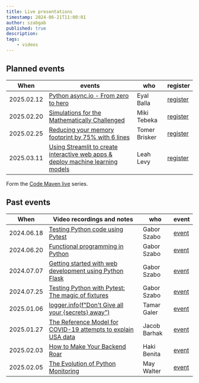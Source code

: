 ```yaml
---
title: Live presentations
timestamp: 2024-06-21T11:00:01
author: szabgab
published: true
description:
tags:
    - videos
---
```


## Planned events

| When       | events                                                                                                                            | who           | register                                                         |
| ---------- | --------------------------------------------------------------------------------------------------------------------------------- | ------------- |----------------------------------------------------------------- |
| 2025.02.12 | [Python async.io - From zero to hero](https://python.code-maven.com/async-io-from-zero-to-hero)                                   | Eyal Balla    | [register](https://www.meetup.com/code-mavens/events/305479458/) |
| 2025.02.20 | [Simulations for the Mathematically Challenged](https://python.code-maven.com/simulations-for-the-mathematically-challenged)      | Miki Tebeka   | [register](https://www.meetup.com/code-mavens/events/305223619/) |
| 2025.02.25 | [Reducing your memory footprint by 75% with 6 lines](https://python.code-maven.com/reducing-your-memory-footprint)                | Tomer Brisker | [register](https://www.meetup.com/code-mavens/events/305492369/) |
| 2025.03.11 | [Using Streamlit to create interactive web apps & deploy machine learning models](https://python.code-maven.com/using-streamlit)  | Leah Levy     | [register](https://www.meetup.com/code-mavens/events/305584832/) |

Form the [Code Maven live](https://live.code-maven.com/) series.


## Past events

| When       | Video recordings and notes                                                                                                                       |  who          | event                                                         |
| ---------- | ------------------------------------------------------------------------------------------------------------------------------------------------ | ------------- | ------------------------------------------------------------- |
| 2024.06.18 | [Testing Python code using Pytest](https://python.code-maven.com/testing-python-code-with-pytest)                                                | Gabor Szabo   | [event](https://www.meetup.com/code-mavens/events/301363070/) |
| 2024.06.20 | [Functional programming in Python](https://python.code-maven.com/functional-programming-in-python)                                               | Gabor Szabo   | [event](https://www.meetup.com/code-mavens/events/301395323/) |
| 2024.07.07 | [Getting started with web development using Python Flask](https://python.code-maven.com/getting-started-with-web-development-using-python-flask) | Gabor Szabo   | [event](https://www.meetup.com/code-mavens/events/301574483/) |
| 2024.07.25 | [Testing Python with Pytest: The magic of fixtures](https://python.code-maven.com/testing-python-with-pytest-the-magic-of-fixtures)              | Gabor Szabo   | [event](https://www.meetup.com/code-mavens/events/301810834/) |
| 2025.01.06 | [logger.info(f"Don't Give all your {secrets} away")](https://python.code-maven.com/logger-info-with-tamar-galer)                                 | Tamar Galer   | [event](https://www.meetup.com/code-mavens/events/305045436/) |
| 2025.01.27 | [The Reference Model for COVID-19 attempts to explain USA data](https://python.code-maven.com/covid-19-with-jacob-barhak)                        | Jacob Barhak  | [event](https://www.meetup.com/code-mavens/events/305357268/) |
| 2025.02.03 | [How to Make Your Backend Roar](https://python.code-maven.com/how-to-make-your-backend-roar)                                                     | Haki Benita   | [event](https://www.meetup.com/code-mavens/events/305374633/) |
| 2025.02.05 | [The Evolution of Python Monitoring](https://python.code-maven.com/the-evolution-of-python-monitoring)                                           | May Walter    | [event](https://www.meetup.com/code-mavens/events/305453203/) |



